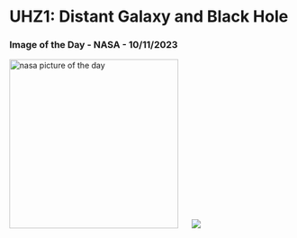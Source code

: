 # UHZ1: Distant Galaxy and Black Hole
### Image of the Day - NASA - 10/11/2023
<img src="https://apod.nasa.gov/apod/image/2311/uhz1_1024.jpg" alt="nasa picture of the day" width="300"/>&nbsp; &nbsp; &nbsp; <img src="https://github-readme-streak-stats.herokuapp.com/?user=tempo-riz&theme=gruvbox" >



  

